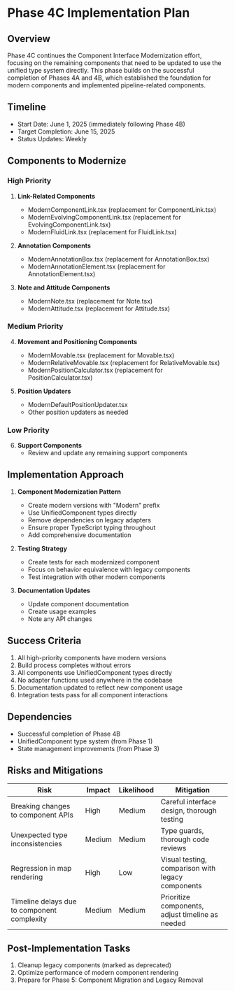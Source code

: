# Phase 4C Implementation Plan

## Overview

Phase 4C continues the Component Interface Modernization effort, focusing on the remaining components that need to be updated to use the unified type system directly. This phase builds on the successful completion of Phases 4A and 4B, which established the foundation for modern components and implemented pipeline-related components.

## Timeline

- Start Date: June 1, 2025 (immediately following Phase 4B)
- Target Completion: June 15, 2025
- Status Updates: Weekly

## Components to Modernize

### High Priority

1. **Link-Related Components**
   - ModernComponentLink.tsx (replacement for ComponentLink.tsx)
   - ModernEvolvingComponentLink.tsx (replacement for EvolvingComponentLink.tsx)
   - ModernFluidLink.tsx (replacement for FluidLink.tsx)

2. **Annotation Components**
   - ModernAnnotationBox.tsx (replacement for AnnotationBox.tsx)
   - ModernAnnotationElement.tsx (replacement for AnnotationElement.tsx)

3. **Note and Attitude Components**
   - ModernNote.tsx (replacement for Note.tsx)
   - ModernAttitude.tsx (replacement for Attitude.tsx)

### Medium Priority

4. **Movement and Positioning Components**
   - ModernMovable.tsx (replacement for Movable.tsx)
   - ModernRelativeMovable.tsx (replacement for RelativeMovable.tsx)
   - ModernPositionCalculator.tsx (replacement for PositionCalculator.tsx)

5. **Position Updaters**
   - ModernDefaultPositionUpdater.tsx
   - Other position updaters as needed

### Low Priority

6. **Support Components**
   - Review and update any remaining support components

## Implementation Approach

1. **Component Modernization Pattern**
   - Create modern versions with "Modern" prefix
   - Use UnifiedComponent types directly
   - Remove dependencies on legacy adapters
   - Ensure proper TypeScript typing throughout
   - Add comprehensive documentation

2. **Testing Strategy**
   - Create tests for each modernized component
   - Focus on behavior equivalence with legacy components
   - Test integration with other modern components

3. **Documentation Updates**
   - Update component documentation
   - Create usage examples
   - Note any API changes

## Success Criteria

1. All high-priority components have modern versions
2. Build process completes without errors
3. All components use UnifiedComponent types directly
4. No adapter functions used anywhere in the codebase
5. Documentation updated to reflect new component usage
6. Integration tests pass for all component interactions

## Dependencies

- Successful completion of Phase 4B
- UnifiedComponent type system (from Phase 1)
- State management improvements (from Phase 3)

## Risks and Mitigations

| Risk | Impact | Likelihood | Mitigation |
|------|--------|------------|------------|
| Breaking changes to component APIs | High | Medium | Careful interface design, thorough testing |
| Unexpected type inconsistencies | Medium | Medium | Type guards, thorough code reviews |
| Regression in map rendering | High | Low | Visual testing, comparison with legacy components |
| Timeline delays due to component complexity | Medium | Medium | Prioritize components, adjust timeline as needed |

## Post-Implementation Tasks

1. Cleanup legacy components (marked as deprecated)
2. Optimize performance of modern component rendering
3. Prepare for Phase 5: Component Migration and Legacy Removal
